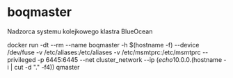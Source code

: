 # boqmaster
Nadzorca systemu kolejkowego klastra BlueOcean

docker run -dt --rm --name boqmaster -h $(hostname -f) --device /dev/fuse -v /etc/aliases:/etc/aliases -v /etc/msmtprc:/etc/msmtprc --privileged -p 6445:6445 --net cluster_network --ip $(echo 10.0.0.$(hostname -i | cut -d "." -f4)) qmaster
